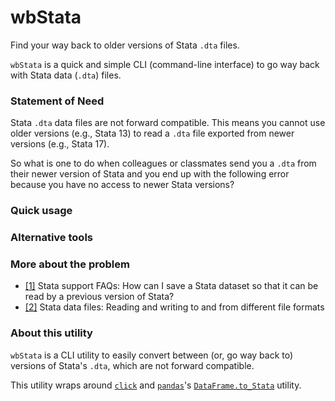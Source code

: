 # wbStata

Find your way back to older versions of Stata `.dta` files.

`wbStata` is a quick and simple CLI (command-line interface) to go way back with Stata data (`.dta`) files.

### Statement of Need

Stata `.dta` data files are not forward compatible. 
This means you cannot use older versions (e.g., Stata 13) to read a `.dta` file exported from newer versions (e.g., Stata 17).

So what is one to do when colleagues or classmates send you a `.dta` from their newer version of Stata and you end up with the following error because you have no access to newer Stata versions?

### Quick usage


### Alternative tools

### More about the problem
* [[1]](https://www.stata.com/support/faqs/data-management/save-for-previous-version/) Stata support FAQs: How can I save a Stata dataset so that it can be read by a previous version of Stata?
* [[2]](https://www3.nd.edu/~rwilliam/stats/stataconversions.html) Stata data files: Reading and writing to and from different file formats


### About this utility
`wbStata` is a CLI utility to easily convert between (or, go way back to) versions of Stata's `.dta`, which are not forward compatible. 

This utility wraps around [`click`](https://click.palletsprojects.com/) and [`pandas`](https://github.com/pandas-dev/pandas)'s [`DataFrame.to_Stata`](https://pandas.pydata.org/docs/reference/api/pandas.DataFrame.to_stata.html) utility.
